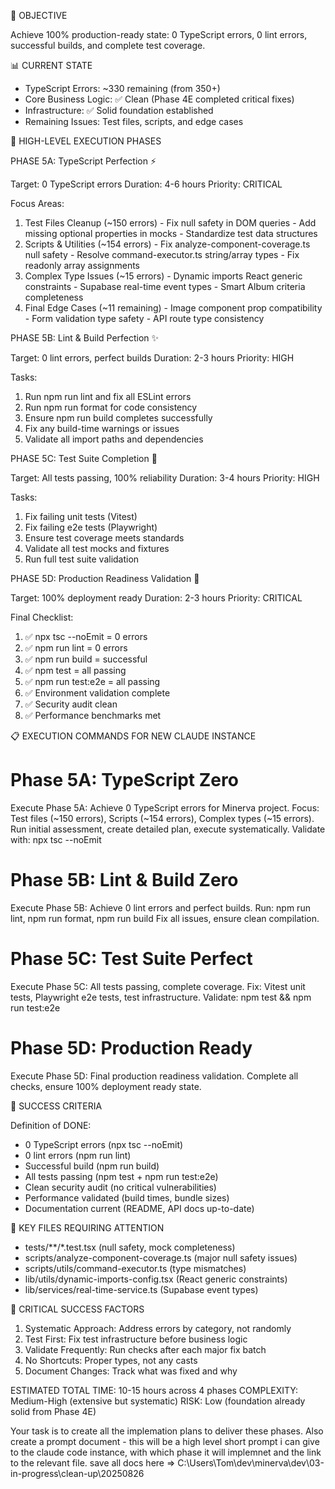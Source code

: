   🎯 OBJECTIVE

  Achieve 100% production-ready state: 0 TypeScript errors, 0 lint errors, successful builds, and complete test coverage.        

  📊 CURRENT STATE

  - TypeScript Errors: ~330 remaining (from 350+)
  - Core Business Logic: ✅ Clean (Phase 4E completed critical fixes)
  - Infrastructure: ✅ Solid foundation established
  - Remaining Issues: Test files, scripts, and edge cases

  🚀 HIGH-LEVEL EXECUTION PHASES

  PHASE 5A: TypeScript Perfection ⚡

  Target: 0 TypeScript errors
  Duration: 4-6 hours
  Priority: CRITICAL

  Focus Areas:
  1. Test Files Cleanup (~150 errors)
    - Fix null safety in DOM queries
    - Add missing optional properties in mocks
    - Standardize test data structures
  2. Scripts & Utilities (~154 errors)
    - Fix analyze-component-coverage.ts null safety
    - Resolve command-executor.ts string/array types
    - Fix readonly array assignments
  3. Complex Type Issues (~15 errors)
    - Dynamic imports React generic constraints
    - Supabase real-time event types
    - Smart Album criteria completeness
  4. Final Edge Cases (~11 remaining)
    - Image component prop compatibility
    - Form validation type safety
    - API route type consistency

  PHASE 5B: Lint & Build Perfection ✨

  Target: 0 lint errors, perfect builds
  Duration: 2-3 hours
  Priority: HIGH

  Tasks:
  1. Run npm run lint and fix all ESLint errors
  2. Run npm run format for code consistency
  3. Ensure npm run build completes successfully
  4. Fix any build-time warnings or issues
  5. Validate all import paths and dependencies

  PHASE 5C: Test Suite Completion 🧪

  Target: All tests passing, 100% reliability
  Duration: 3-4 hours
  Priority: HIGH

  Tasks:
  1. Fix failing unit tests (Vitest)
  2. Fix failing e2e tests (Playwright)
  3. Ensure test coverage meets standards
  4. Validate all test mocks and fixtures
  5. Run full test suite validation

  PHASE 5D: Production Readiness Validation 🚢

  Target: 100% deployment ready
  Duration: 2-3 hours
  Priority: CRITICAL

  Final Checklist:
  1. ✅ npx tsc --noEmit = 0 errors
  2. ✅ npm run lint = 0 errors
  3. ✅ npm run build = successful
  4. ✅ npm test = all passing
  5. ✅ npm run test:e2e = all passing
  6. ✅ Environment validation complete
  7. ✅ Security audit clean
  8. ✅ Performance benchmarks met

  📋 EXECUTION COMMANDS FOR NEW CLAUDE INSTANCE

  # Phase 5A: TypeScript Zero
  Execute Phase 5A: Achieve 0 TypeScript errors for Minerva project.
  Focus: Test files (~150 errors), Scripts (~154 errors), Complex types (~15 errors).
  Run initial assessment, create detailed plan, execute systematically.
  Validate with: npx tsc --noEmit

  # Phase 5B: Lint & Build Zero  
  Execute Phase 5B: Achieve 0 lint errors and perfect builds.
  Run: npm run lint, npm run format, npm run build
  Fix all issues, ensure clean compilation.

  # Phase 5C: Test Suite Perfect
  Execute Phase 5C: All tests passing, complete coverage.
  Fix: Vitest unit tests, Playwright e2e tests, test infrastructure.
  Validate: npm test && npm run test:e2e

  # Phase 5D: Production Ready
  Execute Phase 5D: Final production readiness validation.
  Complete all checks, ensure 100% deployment ready state.

  🎯 SUCCESS CRITERIA

  Definition of DONE:
  - 0 TypeScript errors (npx tsc --noEmit)
  - 0 lint errors (npm run lint)
  - Successful build (npm run build)
  - All tests passing (npm test + npm run test:e2e)
  - Clean security audit (no critical vulnerabilities)
  - Performance validated (build times, bundle sizes)
  - Documentation current (README, API docs up-to-date)

  📁 KEY FILES REQUIRING ATTENTION

  - tests/**/*.test.tsx (null safety, mock completeness)
  - scripts/analyze-component-coverage.ts (major null safety issues)
  - scripts/utils/command-executor.ts (type mismatches)
  - lib/utils/dynamic-imports-config.tsx (React generic constraints)
  - lib/services/real-time-service.ts (Supabase event types)

  🚨 CRITICAL SUCCESS FACTORS

  1. Systematic Approach: Address errors by category, not randomly
  2. Test First: Fix test infrastructure before business logic
  3. Validate Frequently: Run checks after each major fix batch
  4. No Shortcuts: Proper types, not any casts
  5. Document Changes: Track what was fixed and why

  ESTIMATED TOTAL TIME: 10-15 hours across 4 phases
  COMPLEXITY: Medium-High (extensive but systematic)
  RISK: Low (foundation already solid from Phase 4E)

Your task is to create all the implemation plans to deliver these phases. Also create a prompt document - this will be a high level short prompt i can give to the claude code instance, with which phase it will implemnet and the link to the relevant file. save all docs here => C:\Users\Tom\dev\minerva\dev\03-in-progress\clean-up\20250826